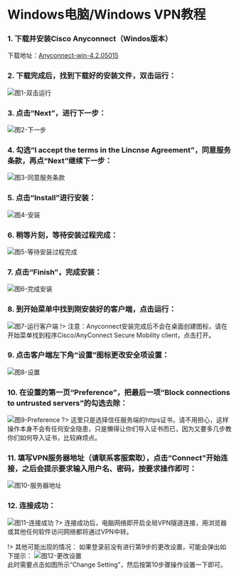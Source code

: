 
# Windows电脑/Windows VPN教程

### 1. 下载并安装Cisco Anyconnect（Windos版本）

下载地址：[Anyconnect-win-4.2.05015](http://dl.vip-vpn.cn:8001/app/anyconnect-win-4.2.05015-pre-deploy-k9.msi)

### 2. 下载完成后，找到下载好的安装文件，双击运行：

![图1-双击运行](http://bqvpn.com/img/guide/win/2.jpg)

### 3. 点击“Next”，进行下一步：

![图2-下一步](http://bqvpn.com/img/guide/win/3.jpg)

### 4. 勾选“I accept the terms in the Lincnse Agreement”，同意服务条款，再点“Next”继续下一步：

![图3-同意服务条款](http://bqvpn.com/img/guide/win/4.jpg)

### 5. 点击“Install”进行安装：

![图4-安装](http://bqvpn.com/img/guide/win/5.jpg)

### 6. 稍等片刻，等待安装过程完成：

![图5-等待安装过程完成](http://bqvpn.com/img/guide/win/6.jpg)

### 7. 点击“Finish”，完成安装：

![图6-完成安装](http://bqvpn.com/img/guide/win/7.jpg)

### 8. 到开始菜单中找到刚安装好的客户端，点击运行：

![图7-运行客户端](http://bqvpn.com/img/guide/win/8.jpg)
!> 注意：Anyconnect安装完成后不会在桌面创建图标，请在开始菜单找到程序Cisco/AnyConnect Secure Mobility client，点击打开。

### 9. 点击客户端左下角“设置”图标更改安全项设置：

![图8-设置](http://bqvpn.com/img/guide/win/9.png)

### 10. 在设置的第一页“Preference”，把最后一项“Block connections to untrusted servers”的勾选去除：

![图9-Preference](http://bqvpn.com/img/guide/win/10.jpg)
?> 这里只是选择信任服务端的https证书，请不用担心，这样操作本身不会有任何安全隐患，只是懒得让你们导入证书而已，因为又要多几步教你们如何导入证书，比较麻烦点。

### 11. 填写VPN服务器地址（请联系客服索取），点击“Connect”开始连接，之后会提示要求输入用户名、密码，按要求操作即可：

![图10-服务器地址](http://bqvpn.com/img/guide/win/11.jpg)

### 12. 连接成功：

![图11-连接成功](http://bqvpn.com/img/guide/win/12.png)
?> 连接成功后，电脑网络即开启全局VPN隧道连接，用浏览器或其他任何软件访问网络都将通过VPN中转。

!> 其他可能出现的情况：
如果登录前没有进行第9步的更改设置，可能会弹出如下提示：
![图12-更改设置](http://bqvpn.com/img/guide/win/plus.jpg)  
此时需要点击如图所示“Change Setting”，然后按第10步骤操作设置一下即可。
